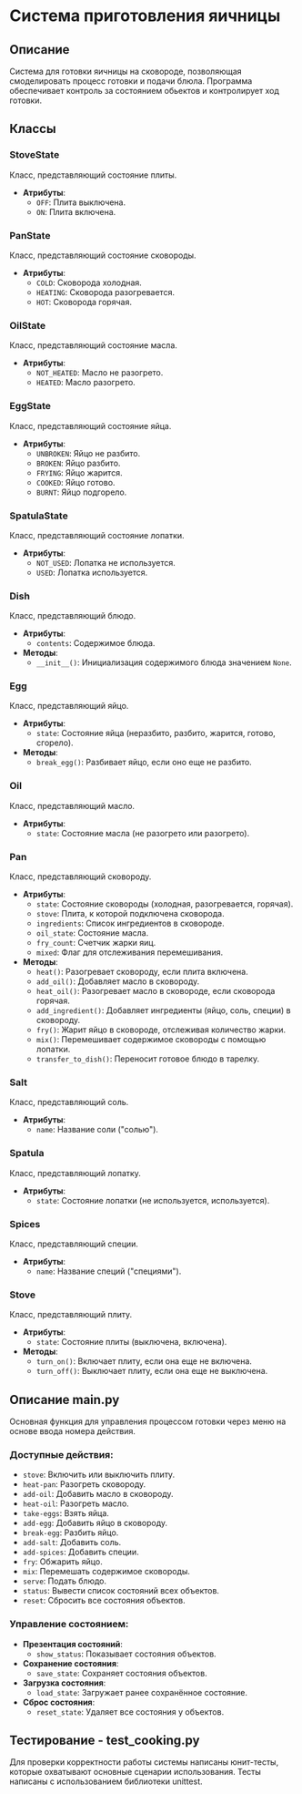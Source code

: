 # Система приготовления яичницы

## Описание
Система для готовки яичницы на сковороде, позволяющая смоделировать процесс готовки и подачи блюла. Программа обеспечивает контроль за состоянием обьектов и контролирует ход готовки.

## Классы

### StoveState
Класс, представляющий состояние плиты.
- **Атрибуты**:
  - `OFF`: Плита выключена.
  - `ON`: Плита включена.

### PanState
Класс, представляющий состояние сковороды.
- **Атрибуты**:
  - `COLD`: Сковорода холодная.
  - `HEATING`: Сковорода разогревается.
  - `HOT`: Сковорода горячая.

### OilState
Класс, представляющий состояние масла.
- **Атрибуты**:
  - `NOT_HEATED`: Масло не разогрето.
  - `HEATED`: Масло разогрето.

### EggState
Класс, представляющий состояние яйца.
- **Атрибуты**:
  - `UNBROKEN`: Яйцо не разбито.
  - `BROKEN`: Яйцо разбито.
  - `FRYING`: Яйцо жарится.
  - `COOKED`: Яйцо готово.
  - `BURNT`: Яйцо подгорело.

### SpatulaState
Класс, представляющий состояние лопатки.
- **Атрибуты**:
  - `NOT_USED`: Лопатка не используется.
  - `USED`: Лопатка используется.

### Dish
Класс, представляющий блюдо.
- **Атрибуты**:
  - `contents`: Содержимое блюда.
- **Методы**:
  - `__init__()`: Инициализация содержимого блюда значением `None`.

### Egg
Класс, представляющий яйцо.
- **Атрибуты**:
  - `state`: Состояние яйца (неразбито, разбито, жарится, готово, сгорело).
- **Методы**:
  - `break_egg()`: Разбивает яйцо, если оно еще не разбито.

### Oil
Класс, представляющий масло.
- **Атрибуты**:
  - `state`: Состояние масла (не разогрето или разогрето).

### Pan
Класс, представляющий сковороду.
- **Атрибуты**:
  - `state`: Состояние сковороды (холодная, разогревается, горячая).
  - `stove`: Плита, к которой подключена сковорода.
  - `ingredients`: Список ингредиентов в сковороде.
  - `oil_state`: Состояние масла.
  - `fry_count`: Счетчик жарки яиц.
  - `mixed`: Флаг для отслеживания перемешивания.
- **Методы**:
  - `heat()`: Разогревает сковороду, если плита включена.
  - `add_oil()`: Добавляет масло в сковороду.
  - `heat_oil()`: Разогревает масло в сковороде, если сковорода горячая.
  - `add_ingredient()`: Добавляет ингредиенты (яйцо, соль, специи) в сковороду.
  - `fry()`: Жарит яйцо в сковороде, отслеживая количество жарки.
  - `mix()`: Перемешивает содержимое сковороды с помощью лопатки.
  - `transfer_to_dish()`: Переносит готовое блюдо в тарелку.

### Salt
Класс, представляющий соль.
- **Атрибуты**:
  - `name`: Название соли ("солью").
  
### Spatula
Класс, представляющий лопатку.
- **Атрибуты**:
  - `state`: Состояние лопатки (не используется, используется).

### Spices
Класс, представляющий специи.
- **Атрибуты**:
  - `name`: Название специй ("специями").

### Stove
Класс, представляющий плиту.
- **Атрибуты**:
  - `state`: Состояние плиты (выключена, включена).
- **Методы**:
  - `turn_on()`: Включает плиту, если она еще не включена.
  - `turn_off()`: Выключает плиту, если она еще не выключена.

## Описание main.py
Основная функция для управления процессом готовки через меню на основе ввода номера действия.

### Доступные действия:
- `stove`: Включить или выключить плиту.
- `heat-pan`: Разогреть сковороду.
- `add-oil`: Добавить масло в сковороду.
- `heat-oil`: Разогреть масло.
- `take-eggs`: Взять яйца.
- `add-egg`: Добавить яйцо в сковороду.
- `break-egg`: Разбить яйцо.
- `add-salt`: Добавить соль.
- `add-spices`: Добавить специи.
- `fry`: Обжарить яйцо.
- `mix`: Перемешать содержимое сковороды.
- `serve`: Подать блюдо.
- `status`: Вывести список состояний всех объектов.
- `reset`: Сбросить все состояния объектов.

### Управление состоянием:
- **Презентация состояний**: 
  - `show_status`: Показывает состояния объектов.
- **Сохранение состояния**: 
  - `save_state`: Сохраняет состояния объектов.
- **Загрузка состояния**: 
  - `load_state`: Загружает ранее сохранённое состояние.
- **Сброс состояния**: 
  - `reset_state`: Удаляет все состояния у объектов.

## Тестирование - test_cooking.py
Для проверки корректности работы системы написаны юнит-тесты, которые охватывают основные сценарии использования. Тесты написаны с использованием библиотеки unittest.


